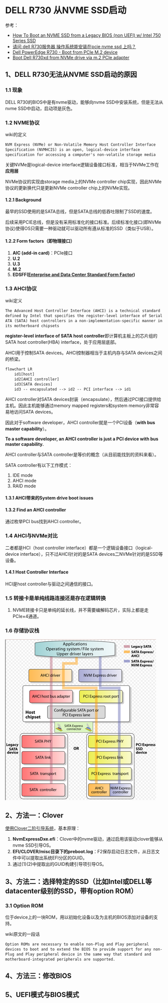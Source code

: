 # DELL R730 从NVME SSD启动

参考：

- [How To Boot an NVME SSD from a Legacy BIOS (non UEFI) w/ Intel 750 Series SSD](https://mrlithium.blogspot.com/2015/12/how-to-boot-nvme-ssd-from-legacy-bios.html?m=1)
- [请问 dell R730服务器 操作系统能安装在pcie nvme ssd 上吗？](https://www.dell.com/community/zh/conversations/poweredge%E6%9C%8D%E5%8A%A1%E5%99%A8/%E8%AF%B7%E9%97%AE-dell-r730%E6%9C%8D%E5%8A%A1%E5%99%A8-%E6%93%8D%E4%BD%9C%E7%B3%BB%E7%BB%9F%E8%83%BD%E5%AE%89%E8%A3%85%E5%9C%A8pcie-nvme-ssd-%E4%B8%8A%E5%90%97/647f9118f4ccf8a8de280321)
- [Dell PowerEdge R730 - Boot from PCIe M.2 device](https://www.reddit.com/r/homelab/comments/tcp2rz/dell_poweredge_r730_boot_from_pcie_m2_device/)
- [Boot Dell R730xd from NVMe drive via m.2 PCIe adapter](https://www.reddit.com/r/homelab/comments/gq2s4b/comment/frt7wpt/?utm_source=share&utm_medium=web2x&context=3)

## 1、DELL R730无法从NVME SSD启动的原因

### 1.1 现象

DELL R730的BIOS中是有nvme驱动，能够向nvme SSD中安装系统，但是无法从nvme SSD中启动，启动项是灰色。

### 1.2 NVME协议

wiki的定义

```
NVM Express (NVMe) or Non-Volatile Memory Host Controller Interface Specification (NVMHCIS) is an open, logical-device interface specification for accessing a computer's non-volatile storage media
```

关键NVMe是logical-device interface逻辑设备接口标准，相当于NVMe工作在**应用层**

NVMe协议的实现由storage media上的NVMe controller chip实现，因此NVMe协议的更新换代只是更新NVMe controller chip上的NVMe实现。

#### 1.2.1 Background

最早的SSD使用的是SATA总线，但是SATA总线的低吞吐限制了SSD的速度。

后续采用PCIE总线，但是没有采用标准化的接口标准。后续标准化接口(即NVMe协议)使得OS只需要一种驱动就可以驱动所有遵从标准的SSD（类似于USB）。

#### 1.2.2 Form factors（即物理接口）

1. **AIC (add-in card)**：PCIe接口
2. **U.2**
3. **U.3**
4. **M.2**
5. **EDSFF([Enterprise and Data Center Standard Form Factor](https://en.wikipedia.org/wiki/Enterprise_and_Data_Center_Standard_Form_Factor))**

### 1.3 AHCI协议

wiki定义

```
The Advanced Host Controller Interface (AHCI) is a technical standard defined by Intel that specifies the register-level interface of Serial ATA (SATA) host controllers in a non-implementation-specific manner in its motherboard chipsets
```

**register-level interface of SATA host controller**即计算机主板上的芯片组的SATA host controller(HBA) interface，处于应用层底部。

AHCI用于控制SATA devices。AHCI控制器相当于主机内存与SATA devices之间的桥梁。

```mermaid
flowchart LR
	id1[host]
	id2[AHCI controller]
	id3[SATA devices]
	id3 -- encapsulated --> id2 -- PCI interface --> id1 
```

AHCI controller对SATA devices封装（encapsulate），然后通过PCI接口提供给主机。因此主机能够通过memory mapped registers和system memory非常容易地访问SATA devices。

因此对于software developer，AHCI controller就是一个PCI设备（**with bus master capability**）。



**To a software developer, an AHCI controller is just a PCI device with bus master capability.**

AHCI controller与SATA controller是等价的概念（从目前能找到的资料来看）。

SATA controller有以下工作模式：

1. IDE mode
2. AHCI mode
3. RAID mode

#### 1.3.1 AHCI带来的System drive boot issues

#### 1.3.2 Find an AHCI controller

通过枚举PCI bus找到AHCI controller。

### 1.4 AHCI与NVMe对比

二者都是HCI（host controller interface）都是一个逻辑设备接口（logical-device interface），只不过AHCI针对的是SATA devices二NVMe针对的是SSD等设备。

#### 1.4.1 Host Controller Interface

HCI是host controller与驱动之间通信的接口。



### 1.5 转接卡是单纯线路连接还是存在逻辑转换

1. NVME转接卡只是单纯的延长线，并不需要编解码芯片，实际上都是走PCIe×4通道。

### 1.6 存储协议栈

<img src="assets/image-20240313212411781.png" alt="image-20240313212411781" style="zoom:50%;" />

## 2、方法一：Clover

[使用Clover二阶引导系统](https://www.reddit.com/r/homelab/comments/gq2s4b/comment/frt7wpt/?utm_source=share&utm_medium=web2x&context=3)，基本原理：

1. **NvmExpressDxe.efi**：Clover中的nvme驱动，通过启用该驱动clover能够从nvme SSD引导OS。
2. **EFI/CLOVER/misc目录下的preboot.log**：F2保存启动日志文件，从日志文件中可以提取出系统EFI分区的GUID。
3. 通过(1)(2)中提取出的GUID构建引导项引导OS。





## 3、方法二：选择特定的SSD（比如Intel或DELL等datacenter级别的SSD，带有option ROM）



### 3.1 Option ROM

位于device上的一块ROM，用以初始化设备以及为主机的BIOS添加对设备的支持。

wiki原文的一段话

```wiki
Option ROMs are necessary to enable non-Plug and Play peripheral devices to boot and to extend the BIOS to provide support for any non-Plug and Play peripheral device in the same way that standard and motherboard-integrated peripherals are supported.
```



## 4、方法三：修改BIOS



## 5、UEFI模式与BIOS模式

